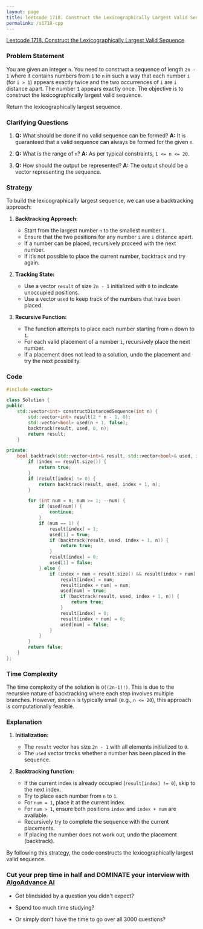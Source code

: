 ```yaml
---
layout: page
title: leetcode 1718. Construct the Lexicographically Largest Valid Sequence
permalink: /s1718-cpp
---
```

[Leetcode 1718. Construct the Lexicographically Largest Valid Sequence](https://algoadvance.github.io/algoadvance/l1718)
### Problem Statement

You are given an integer `n`. You need to construct a sequence of length `2n - 1` where it contains numbers from `1` to `n` in such a way that each number `i` (for `i > 1`) appears exactly twice and the two occurrences of `i` are `i` distance apart. The number `1` appears exactly once. The objective is to construct the lexicographically largest valid sequence.

Return the lexicographically largest sequence.

### Clarifying Questions

1. **Q:** What should be done if no valid sequence can be formed?
   **A:** It is guaranteed that a valid sequence can always be formed for the given `n`.

2. **Q:** What is the range of `n`?
   **A:** As per typical constraints, `1 <= n <= 20`.

3. **Q:** How should the output be represented?
   **A:** The output should be a vector representing the sequence.

### Strategy

To build the lexicographically largest sequence, we can use a backtracking approach:

1. **Backtracking Approach:**
   - Start from the largest number `n` to the smallest number `1`.
   - Ensure that the two positions for any number `i` are `i` distance apart.
   - If a number can be placed, recursively proceed with the next number.
   - If it’s not possible to place the current number, backtrack and try again.

2. **Tracking State:**
   - Use a vector `result` of size `2n - 1` initialized with `0` to indicate unoccupied positions.
   - Use a vector `used` to keep track of the numbers that have been placed.

3. **Recursive Function:**
   - The function attempts to place each number starting from `n` down to `1`.
   - For each valid placement of a number `i`, recursively place the next number.
   - If a placement does not lead to a solution, undo the placement and try the next possibility.

### Code

```cpp
#include <vector>

class Solution {
public:
    std::vector<int> constructDistancedSequence(int n) {
        std::vector<int> result(2 * n - 1, 0);
        std::vector<bool> used(n + 1, false);
        backtrack(result, used, 0, n);
        return result;
    }

private:
    bool backtrack(std::vector<int>& result, std::vector<bool>& used, int index, int n) {
        if (index == result.size()) {
            return true;
        }
        if (result[index] != 0) {
            return backtrack(result, used, index + 1, n);
        }

        for (int num = n; num >= 1; --num) {
            if (used[num]) {
                continue;
            }
            if (num == 1) {
                result[index] = 1;
                used[1] = true;
                if (backtrack(result, used, index + 1, n)) {
                    return true;
                }
                result[index] = 0;
                used[1] = false;
            } else {
                if (index + num < result.size() && result[index + num] == 0) {
                    result[index] = num;
                    result[index + num] = num;
                    used[num] = true;
                    if (backtrack(result, used, index + 1, n)) {
                        return true;
                    }
                    result[index] = 0;
                    result[index + num] = 0;
                    used[num] = false;
                }
            }
        }
        return false;
    }
};
```

### Time Complexity

The time complexity of the solution is `O((2n-1)!)`. This is due to the recursive nature of backtracking where each step involves multiple branches. However, since `n` is typically small (e.g., `n <= 20`), this approach is computationally feasible.

### Explanation

1. **Initialization:**
   - The `result` vector has size `2n - 1` with all elements initialized to `0`.
   - The `used` vector tracks whether a number has been placed in the sequence.

2. **Backtracking function:**
   - If the current index is already occupied (`result[index] != 0`), skip to the next index.
   - Try to place each number from `n` to `1`.
   - For `num = 1`, place it at the current index.
   - For `num > 1`, ensure both positions `index` and `index + num` are available.
   - Recursively try to complete the sequence with the current placements.
   - If placing the number does not work out, undo the placement (backtrack).

By following this strategy, the code constructs the lexicographically largest valid sequence.


### Cut your prep time in half and DOMINATE your interview with [AlgoAdvance AI](https://algoAdvance.com)

- Got blindsided by a question you didn't expect?

- Spend too much time studying?

- Or simply don't have the time to go over all 3000 questions?

